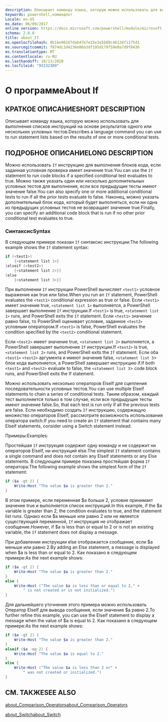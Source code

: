 ```yaml
---
description: Описывает команду языка, которую можно использовать для выполнения списков инструкций на основе результатов одного или нескольких условных тестов.
keywords: powershell,командлет
Locale: en-US
ms.date: 06/09/2017
online version: https://docs.microsoft.com/powershell/module/microsoft.powershell.core/about/about_if?view=powershell-5.1&WT.mc_id=ps-gethelp
schema: 2.0.0
title: about_If
ms.openlocfilehash: 8b1be96167dab47e7e15e3e5b89c46126f117541
ms.sourcegitcommit: f874dc1d4236e06a3df195d179f59e0a7d9f8436
ms.translationtype: MT
ms.contentlocale: ru-RU
ms.lasthandoff: 10/13/2020
ms.locfileid: "93232389"
---
```

# <a name="about-if"></a><span data-ttu-id="7b362-104">О программе</span><span class="sxs-lookup"><span data-stu-id="7b362-104">About If</span></span>

## <a name="short-description"></a><span data-ttu-id="7b362-105">КРАТКОЕ ОПИСАНИЕ</span><span class="sxs-lookup"><span data-stu-id="7b362-105">SHORT DESCRIPTION</span></span>
<span data-ttu-id="7b362-106">Описывает команду языка, которую можно использовать для выполнения списков инструкций на основе результатов одного или нескольких условных тестов.</span><span class="sxs-lookup"><span data-stu-id="7b362-106">Describes a language command you can use to run statement lists based on the results of one or more conditional tests.</span></span>

## <a name="long-description"></a><span data-ttu-id="7b362-107">ПОДРОБНОЕ ОПИСАНИЕ</span><span class="sxs-lookup"><span data-stu-id="7b362-107">LONG DESCRIPTION</span></span>
<span data-ttu-id="7b362-108">Можно использовать `If` инструкцию для выполнения блоков кода, если заданная условная проверка имеет значение true.</span><span class="sxs-lookup"><span data-stu-id="7b362-108">You can use the `If` statement to run code blocks if a specified conditional test evaluates to true.</span></span> <span data-ttu-id="7b362-109">Можно также указать один или несколько дополнительных условных тестов для выполнения, если все предыдущие тесты имеют значение false.</span><span class="sxs-lookup"><span data-stu-id="7b362-109">You can also specify one or more additional conditional tests to run if all the prior tests evaluate to false.</span></span> <span data-ttu-id="7b362-110">Наконец, можно указать дополнительный блок кода, который будет выполняться, если ни одна из предыдущих условных тестов не возвращает значение true.</span><span class="sxs-lookup"><span data-stu-id="7b362-110">Finally, you can specify an additional code block that is run if no other prior conditional test evaluates to true.</span></span>

### <a name="syntax"></a><span data-ttu-id="7b362-111">Синтаксис</span><span class="sxs-lookup"><span data-stu-id="7b362-111">Syntax</span></span>

<span data-ttu-id="7b362-112">В следующем примере показан `If` синтаксис инструкции:</span><span class="sxs-lookup"><span data-stu-id="7b362-112">The following example shows the `If` statement syntax:</span></span>

```powershell
if (<test1>)
    {<statement list 1>}
[elseif (<test2>)
    {<statement list 2>}]
[else
    {<statement list 3>}]
```

<span data-ttu-id="7b362-113">При выполнении `If` инструкции PowerShell вычисляет `<test1>` условное выражение как true или false.</span><span class="sxs-lookup"><span data-stu-id="7b362-113">When you run an `If` statement, PowerShell evaluates the `<test1>` conditional expression as true or false.</span></span> <span data-ttu-id="7b362-114">Если `<test1>` имеет значение true, `<statement list 1>` выполняется, а PowerShell завершает выполнение `If` инструкции.</span><span class="sxs-lookup"><span data-stu-id="7b362-114">If `<test1>` is true, `<statement list 1>` runs, and PowerShell exits the `If` statement.</span></span> <span data-ttu-id="7b362-115">Если `<test1>` значение равно false, то PowerShell оценивает условие, заданное `<test2>` условным оператором.</span><span class="sxs-lookup"><span data-stu-id="7b362-115">If `<test1>` is false, PowerShell evaluates the condition specified by the `<test2>` conditional statement.</span></span>

<span data-ttu-id="7b362-116">Если `<test2>` имеет значение true, `<statement list 2>` выполняется, а PowerShell завершает выполнение `If` инструкции.</span><span class="sxs-lookup"><span data-stu-id="7b362-116">If `<test2>` is true, `<statement list 2>` runs, and PowerShell exits the `If` statement.</span></span> <span data-ttu-id="7b362-117">Если оба `<test1>` `<test2>` аргумента и имеют значение false, `<statement list 3`> блок кода выполняется, а PowerShell завершает инструкцию if.</span><span class="sxs-lookup"><span data-stu-id="7b362-117">If both `<test1>` and `<test2>` evaluate to false, the `<statement list 3`> code block runs, and PowerShell exits the If statement.</span></span>

<span data-ttu-id="7b362-118">Можно использовать несколько операторов ElseIf для сцепления последовательности условных тестов.</span><span class="sxs-lookup"><span data-stu-id="7b362-118">You can use multiple Elseif statements to chain a series of conditional tests.</span></span> <span data-ttu-id="7b362-119">Таким образом, каждый тест выполняется только в том случае, если все предыдущие тесты имеют значение false.</span><span class="sxs-lookup"><span data-stu-id="7b362-119">So, that each test is run only if all the previous tests are false.</span></span>
<span data-ttu-id="7b362-120">Если необходимо создать `If` инструкцию, содержащую множество операторов ElseIf, рассмотрите возможность использования оператора switch.</span><span class="sxs-lookup"><span data-stu-id="7b362-120">If you need to create an `If` statement that contains many Elseif statements, consider using a Switch statement instead.</span></span>

<span data-ttu-id="7b362-121">Примеры:</span><span class="sxs-lookup"><span data-stu-id="7b362-121">Examples:</span></span>

<span data-ttu-id="7b362-122">Простейшая `If` инструкция содержит одну команду и не содержит ни операторов ElseIf, ни инструкций else.</span><span class="sxs-lookup"><span data-stu-id="7b362-122">The simplest `If` statement contains a single command and does not contain any Elseif statements or any Else statements.</span></span> <span data-ttu-id="7b362-123">В следующем примере показана простейшая форма `If` оператора:</span><span class="sxs-lookup"><span data-stu-id="7b362-123">The following example shows the simplest form of the `If` statement:</span></span>

```powershell
if ($a -gt 2) {
    Write-Host "The value $a is greater than 2."
}
```

<span data-ttu-id="7b362-124">В этом примере, если переменная $a больше 2, условие принимает значение true и выполняется список инструкций.</span><span class="sxs-lookup"><span data-stu-id="7b362-124">In this example, if the $a variable is greater than 2, the condition evaluates to true, and the statement list runs.</span></span> <span data-ttu-id="7b362-125">Однако если $a меньше или равно 2 или не является существующей переменной, `If` инструкция не отображает сообщение.</span><span class="sxs-lookup"><span data-stu-id="7b362-125">However, if $a is less than or equal to 2 or is not an existing variable, the `If` statement does not display a message.</span></span>

<span data-ttu-id="7b362-126">При добавлении инструкции else отображается сообщение, если $a меньше или равно 2.</span><span class="sxs-lookup"><span data-stu-id="7b362-126">By adding an Else statement, a message is displayed when $a is less than or equal to 2.</span></span> <span data-ttu-id="7b362-127">Как показано в следующем примере:</span><span class="sxs-lookup"><span data-stu-id="7b362-127">As the next example shows:</span></span>

```powershell
if ($a -gt 2) {
    Write-Host "The value $a is greater than 2."
}
else {
    Write-Host ("The value $a is less than or equal to 2," +
        " is not created or is not initialized.")
}
```

<span data-ttu-id="7b362-128">Для дальнейшего уточнения этого примера можно использовать Оператор ElseIf для вывода сообщения, если значение $a равно 2.</span><span class="sxs-lookup"><span data-stu-id="7b362-128">To further refine this example, you can use the Elseif statement to display a message when the value of $a is equal to 2.</span></span> <span data-ttu-id="7b362-129">Как показано в следующем примере:</span><span class="sxs-lookup"><span data-stu-id="7b362-129">As the next example shows:</span></span>

```powershell
if ($a -gt 2) {
    Write-Host "The value $a is greater than 2."
}
elseif ($a -eq 2) {
    Write-Host "The value $a is equal to 2."
}
else {
    Write-Host ("The value $a is less than 2 or" +
        " was not created or initialized.")
}
```

## <a name="see-also"></a><span data-ttu-id="7b362-130">СМ. ТАКЖЕ</span><span class="sxs-lookup"><span data-stu-id="7b362-130">SEE ALSO</span></span>

[<span data-ttu-id="7b362-131">about_Comparison_Operators</span><span class="sxs-lookup"><span data-stu-id="7b362-131">about_Comparison_Operators</span></span>](about_Comparison_Operators.md)

[<span data-ttu-id="7b362-132">about_Switch</span><span class="sxs-lookup"><span data-stu-id="7b362-132">about_Switch</span></span>](about_Switch.md)
